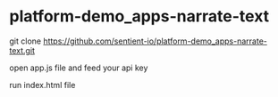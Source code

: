 # platform-demo_apps-narrate-text

git clone https://github.com/sentient-io/platform-demo_apps-narrate-text.git

open app.js file and feed your api key

run index.html file

